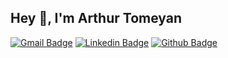 ## Hey 👋, I'm Arthur Tomeyan
[![Gmail Badge](https://img.shields.io/badge/-tomeyan.artur@gmail.com-c14438?style=flat&logo=Gmail&logoColor=white&link=mailto:tomeyan.artur@gmail.com)](mailto:tomeyan.artur@gmail.com) 
[![Linkedin Badge](https://img.shields.io/badge/-arturtomeyan-0072b1?style=flat&logo=Linkedin&logoColor=white&link=https://www.linkedin.com/in/arturtomeyan/)](https://www.linkedin.com/in/arturtomeyan/) 
[![Github Badge](https://img.shields.io/badge/-ATomeyan-grey?style=flat&logo=github&logoColor=white&link=https://github.com/ATomeyan/)](https://www.github.com/ATomeyan/) 
